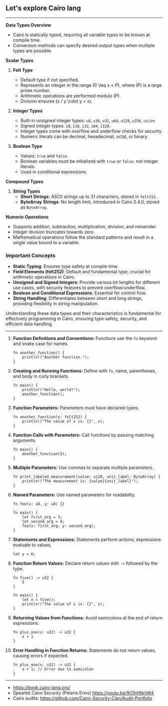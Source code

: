 ## Let's explore Cairo lang

_____
**Data Types Overview**
- Cairo is statically typed, requiring all variable types to be known at compile time.
- Conversion methods can specify desired output types when multiple types are possible.

**Scalar Types**
1. **Felt Type**
   - Default type if not specified.
   - Represents an integer in the range \(0 \leq x < P\), where \(P\) is a large prime number.
   - Arithmetic operations are performed modulo \(P\).
   - Division ensures \(x / y \cdot y = x\).

2. **Integer Types**
   - Built-in unsigned integer types: `u8`, `u16`, `u32`, `u64`, `u128`, `u256`, `usize`.
   - Signed integer types: `i8`, `i16`, `i32`, `i64`, `i128`.
   - Integer types come with overflow and underflow checks for security.
   - Numeric literals can be decimal, hexadecimal, octal, or binary.

3. **Boolean Type**
   - Values: `true` and `false`.
   - Boolean variables must be initialized with `true` or `false`, not integer literals.
   - Used in conditional expressions.

**Compound Types**
1. **String Types**
   - **Short Strings**: ASCII strings up to 31 characters, stored in `felt252`.
   - **ByteArray Strings**: No length limit, introduced in Cairo 2.4.0, stored as `ByteArray`.

**Numeric Operations**
- Supports addition, subtraction, multiplication, division, and remainder.
- Integer division truncates towards zero.
- Mathematical operations follow the standard patterns and result in a single value bound to a variable.

### Important Concepts
- **Static Typing**: Ensures type safety at compile time.
- **Field Elements (felt252)**: Default and fundamental type, crucial for arithmetic operations in Cairo.
- **Unsigned and Signed Integers**: Provide various bit lengths for different use cases, with security features to prevent overflow/underflow.
- **Boolean and Conditional Expressions**: Essential for control flow.
- **String Handling**: Differentiates between short and long strings, providing flexibility in string manipulation.

Understanding these data types and their characteristics is fundamental for effectively programming in Cairo, ensuring type safety, security, and efficient data handling.
______

1. **Function Definitions and Conventions:** Functions use the `fn` keyword and snake case for names.
   ```cairo
   fn another_function() {
       println!("Another function.");
   }
   ```

2. **Creating and Running Functions:** Define with `fn`, name, parentheses, and body in curly brackets.
   ```cairo
   fn main() {
       println!("Hello, world!");
       another_function();
   }
   ```

3. **Function Parameters:** Parameters must have declared types.
   ```cairo
   fn another_function(x: felt252) {
       println!("The value of x is: {}", x);
   }
   ```

4. **Function Calls with Parameters:** Call functions by passing matching arguments.
   ```cairo
   fn main() {
       another_function(5);
   }
   ```

5. **Multiple Parameters:** Use commas to separate multiple parameters.
   ```cairo
   fn print_labeled_measurement(value: u128, unit_label: ByteArray) {
       println!("The measurement is: {value}{unit_label}");
   }
   ```

6. **Named Parameters:** Use named parameters for readability.
   ```cairo
   fn foo(x: u8, y: u8) {}

   fn main() {
       let first_arg = 3;
       let second_arg = 4;
       foo(x: first_arg, y: second_arg);
   }
   ```

7. **Statements and Expressions:** Statements perform actions, expressions evaluate to values.
   ```cairo
   let y = 6;
   ```

8. **Function Return Values:** Declare return values with `->` followed by the type.
   ```cairo
   fn five() -> u32 {
       5
   }

   fn main() {
       let x = five();
       println!("The value of x is: {}", x);
   }
   ```

9. **Returning Values from Functions:** Avoid semicolons at the end of return expressions.
   ```cairo
   fn plus_one(x: u32) -> u32 {
       x + 1
   }
   ```

10. **Error Handling in Function Returns:** Statements do not return values, causing errors if expected.
    ```cairo
    fn plus_one(x: u32) -> u32 {
        x + 1; // Error due to semicolon
    }
    ```
______

- https://book.cairo-lang.org/
- Spearbit Cairo Security (Peteris Erins) https://youtu.be/9CIhHNrliW4
- Cairo audits: https://github.com/Cairo-Security-Clan/Audit-Portfolio